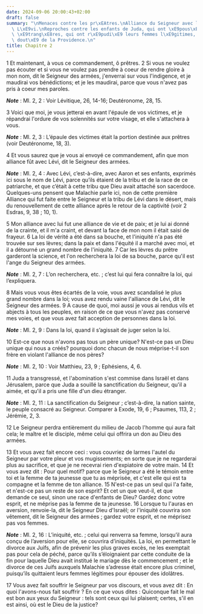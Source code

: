 ```yaml
---
date: 2024-09-06 20:00:43+02:00
draft: false
summary: "\nMenaces contre les pr\xEAtres.\nAlliance du Seigneur avec la famille de\
  \ L\xE9vi.\nReproches contre les enfants de Juda, qui ont \xE9pous\xE9 des femmes\
  \ \xE9trang\xE8res, qui ont r\xE9pudi\xE9 leurs femmes l\xE9gitimes, et qui ont\
  \ dout\xE9 de la Providence.\n"
title: Chapitre 2
---
```





1 Et maintenant, à vous ce commandement, ô prêtres. 2 Si vous ne voulez pas écouter et si vous ne voulez pas prendre à coeur de rendre gloire à mon nom, dit le Seigneur des armées, j'enverrai sur vous l'indigence, et je maudirai vos bénédictions; et je les maudirai, parce que vous n'avez pas pris à coeur mes paroles.

***Note*** :  Ml. 2, 2 : Voir Lévitique, 26, 14-16; Deutéronome, 28, 15.

3 Voici que moi, je vous jetterai en avant l'épaule de vos victimes, et je répandrai l'ordure de vos solennités sur votre visage, et elle s'attachera à vous.

***Note*** :  Ml. 2, 3 : L’épaule des victimes était la portion destinée aux prêtres (voir Deutéronome, 18, 3).

4 Et vous saurez que je vous ai envoyé ce commandement, afin que mon alliance fût avec Lévi, dit le Seigneur des armées.

***Note*** :  Ml. 2, 4 : Avec Lévi, c’est-à-dire, avec Aaron et ses enfants, exprimés ici sous le nom de Lévi, parce qu’ils étaient de la tribu et de la race de ce patriarche, et que c’était à cette tribu que Dieu avait attaché son sacerdoce. Quelques-uns pensent que Malachie parle ici, non de cette première Alliance qui fut faite entre le Seigneur et la tribu de Lévi dans le désert, mais du renouvellement de cette alliance après le retour de la captivité (voir 2 Esdras, 9, 38 ; 10, 1).

5 Mon alliance avec lui fut une alliance de vie et de paix; et je lui ai donné de la crainte, et il m'a craint, et devant la face de mon nom il était saisi de frayeur. 6 La loi de vérité a été dans sa bouche, et l'iniquité n'a pas été trouvée sur ses lèvres; dans la paix et dans l'équité il a marché avec moi, et il a détourné un grand nombre de l'iniquité. 7 Car les lèvres du prêtre garderont la science, et l'on recherchera la loi de sa bouche, parce qu'il est l'ange du Seigneur des armées.

***Note*** :  Ml. 2, 7 : L’on recherchera, etc. ; c’est lui qui fera connaître la loi, qui l’expliquera.

8 Mais vous vous êtes écartés de la voie, vous avez scandalisé le plus grand nombre dans la loi; vous avez rendu vaine l'alliance de Lévi, dit le Seigneur des armées. 9 A cause de quoi, moi aussi je vous ai rendus vils et abjects à tous les peuples, en raison de ce que vous n'avez pas conservé mes voies, et que vous avez fait acception de personnes dans la loi.

***Note*** :  Ml. 2, 9 : Dans la loi, quand il s’agissait de juger selon la loi.


10 Est-ce que nous n'avons pas tous un père unique? N'est-ce pas un Dieu unique qui nous a créés? pourquoi donc chacun de nous méprise-t-il son frère en violant l'alliance de nos pères?

***Note*** :  Ml. 2, 10 : Voir Matthieu, 23, 9 ; Ephésiens, 4, 6.

11 Juda a transgressé, et l'abomination s'est commise dans Israël et dans Jérusalem, parce que Juda a souillé la sanctification du Seigneur, qu'il a aimée, et qu'il a pris une fille d'un dieu étranger.

***Note*** :  Ml. 2, 11 : La sanctification du Seigneur ; c’est-à-dire, la nation sainte, le peuple consacré au Seigneur. Comparer à Exode, 19, 6 ; Psaumes, 113, 2 ; Jérémie, 2, 3.

12 Le Seigneur perdra entièrement du milieu de Jacob l'homme qui aura fait cela; le maître et le disciple, même celui qui offrira un don au Dieu des armées.


13 Et vous avez fait encore ceci : vous couvriez de larmes l'autel du Seigneur par votre pleur et vos mugissements; en sorte que je ne regarderai plus au sacrifice, et que je ne recevrai rien d'expiatoire de votre main. 14 Et vous avez dit : Pour quel motif? parce que le Seigneur a été le témoin entre toi et la femme de ta jeunesse que tu as méprisée, et c'est elle qui est ta compagne et la femme de ton alliance. 15 N'est-ce pas un seul qui l'a faite, et n'est-ce pas un reste de son esprit? Et cet un que veut-il, et que demande ce seul, sinon une race d'enfants de Dieu? Gardez donc votre esprit, et ne méprise pas la femme de ta jeunesse. 16 Lorsque tu l'auras en aversion, renvoie-la, dit le Seigneur Dieu d'Israël; or l'iniquité couvrira son vêtement, dit le Seigneur des armées ; gardez votre esprit, et ne méprisez pas vos femmes.

***Note*** :  Ml. 2, 16 : L’iniquité, etc. ; celui qui renverra sa femme, lorsqu’il aura conçu de l’aversion pour elle, se couvrira d’iniquités. La loi, en permettant le divorce aux Juifs, afin de prévenir les plus graves excès, ne les exemptait pas pour cela de péché, parce qu’ils s’éloignaient par cette conduite de la fin pour laquelle Dieu avait institué le mariage dès le commencement ; et le divorce de ces Juifs auxquels Malachie s’adresse était encore plus criminel, puisqu’ils quittaient leurs femmes légitimes pour épouser des idolâtres.


17 Vous avez fait souffrir le Seigneur par vos discours, et vous avez dit : En quoi l'avons-nous fait souffrir ? En ce que vous dites : Quiconque fait le mal est bon aux yeux du Seigneur : tels sont ceux qui lui plaisent; certes, s'il en est ainsi, où est le Dieu de la justice?

